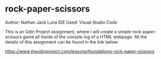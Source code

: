 # rock-paper-scissors
Author: Nathan Jack Luna
IDE Used: Visual Studio Code

This is an Odin Project assignment, where I will create a simple rock-paper-scissors game
all inside of the console log of a HTML webpage. All the details of this assignment can be found
in the link below:

https://www.theodinproject.com/lessons/foundations-rock-paper-scissors


